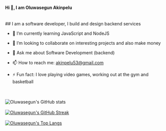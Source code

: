 #### Hi 👋, I am Oluwasegun Akinpelu
<br>
## I am a software developer, I build and design backend services
<br>

- 🌱 I’m currently learning JavaScript and NodeJS

- 👯 I’m looking to collaborate on interesting projects and also make money

- 💬 Ask me about Software Development (backend)

- 📫 How to reach me: akinpelu53@gmail.com

- ⚡ Fun fact: I love playing video games, working out at the gym and basketball


<br><br>
![Oluwasegun's GitHub stats](https://github-readme-stats.vercel.app/api?username=oluwasege&show_icons=true&theme=nightowl)
<br>
<br>
[![Oluwasegun's GitHub Streak](https://github-readme-streak-stats.herokuapp.com/?user=oluwasege&theme=nightowl)](https://git.io/streak-stats)&nbsp; &nbsp; &nbsp; &nbsp; &nbsp;
<br>
<br>
[![Oluwasegun's Top Langs](https://github-readme-stats.vercel.app/api/top-langs/?username=oluwasege&&theme=nightowl&layout=compact&card_width=445)](https://github.com/oluwasege/github-readme-stats)

